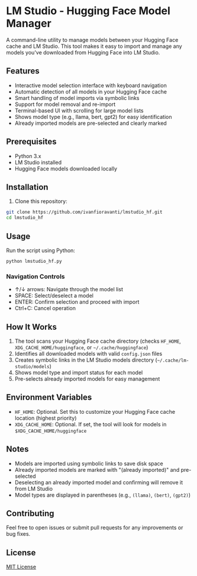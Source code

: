 # LM Studio - Hugging Face Model Manager

A command-line utility to manage models between your Hugging Face cache and LM Studio. This tool makes it easy to import and manage any models you've downloaded from Hugging Face into LM Studio.

## Features

- Interactive model selection interface with keyboard navigation
- Automatic detection of all models in your Hugging Face cache
- Smart handling of model imports via symbolic links
- Support for model removal and re-import
- Terminal-based UI with scrolling for large model lists
- Shows model type (e.g., llama, bert, gpt2) for easy identification
- Already imported models are pre-selected and clearly marked

## Prerequisites

- Python 3.x
- LM Studio installed
- Hugging Face models downloaded locally

## Installation

1. Clone this repository:
```bash
git clone https://github.com/ivanfioravanti/lmstudio_hf.git
cd lmstudio_hf
```

## Usage

Run the script using Python:

```bash
python lmstudio_hf.py
```

### Navigation Controls

- ↑/↓ arrows: Navigate through the model list
- SPACE: Select/deselect a model
- ENTER: Confirm selection and proceed with import
- Ctrl+C: Cancel operation

## How It Works

1. The tool scans your Hugging Face cache directory (checks `HF_HOME`, `XDG_CACHE_HOME/huggingface`, or `~/.cache/huggingface`)
2. Identifies all downloaded models with valid `config.json` files
3. Creates symbolic links in the LM Studio models directory (`~/.cache/lm-studio/models`)
4. Shows model type and import status for each model
5. Pre-selects already imported models for easy management

## Environment Variables

- `HF_HOME`: Optional. Set this to customize your Hugging Face cache location (highest priority)
- `XDG_CACHE_HOME`: Optional. If set, the tool will look for models in `$XDG_CACHE_HOME/huggingface`

## Notes

- Models are imported using symbolic links to save disk space
- Already imported models are marked with "(already imported)" and pre-selected
- Deselecting an already imported model and confirming will remove it from LM Studio
- Model types are displayed in parentheses (e.g., `(llama)`, `(bert)`, `(gpt2)`)

## Contributing

Feel free to open issues or submit pull requests for any improvements or bug fixes.

## License

[MIT License](LICENSE) 
